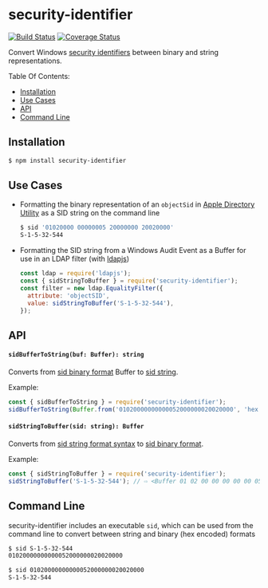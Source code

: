 # security-identifier

[![Build Status](https://travis-ci.org/jstewmon/security-identifier.svg?branch=master)](https://travis-ci.org/jstewmon/security-identifier)
[![Coverage Status](https://coveralls.io/repos/github/jstewmon/security-identifier/badge.svg?branch=master)](https://coveralls.io/github/jstewmon/security-identifier?branch=master)

Convert Windows [security identifiers] between binary and string representations.

Table Of Contents:

- [Installation](#installation)
- [Use Cases](#use-cases)
- [API](#api)
- [Command Line](#command-line)

## Installation

```bash
$ npm install security-identifier
```

## Use Cases

- Formatting the binary representation of an `objectSid` in
  [Apple Directory Utility] as a SID string on the command line
  ```bash
  $ sid '01020000 00000005 20000000 20020000'
  S-1-5-32-544
  ```
- Formatting the SID string from a Windows Audit Event as a Buffer for use in an
  LDAP filter (with [ldapjs])

  ```js
  const ldap = require('ldapjs');
  const { sidStringToBuffer } = require('security-identifier');
  const filter = new ldap.EqualityFilter({
    attribute: 'objectSID',
    value: sidStringToBuffer('S-1-5-32-544'),
  });
  ```

## API

#### `sidBufferToString(buf: Buffer): string`

Converts from [sid binary format] Buffer to [sid string].

Example:

```js
const { sidBufferToString } = require('security-identifier');
sidBufferToString(Buffer.from('01020000000000052000000020020000', 'hex')); // ⇨ 'S-1-5-32-544'
```

#### `sidStringToBuffer(sid: string): Buffer`

Converts from [sid string format syntax] to [sid binary format].

Example:

```js
const { sidStringToBuffer } = require('security-identifier');
sidStringToBuffer('S-1-5-32-544'); // ⇨ <Buffer 01 02 00 00 00 00 00 05 20 00 00 00 20 02 00 00>
```

## Command Line

security-identifier includes an executable `sid`, which can be used from the
command line to convert between string and binary (hex encoded) formats

```bash
$ sid S-1-5-32-544
01020000000000052000000020020000

$ sid 01020000000000052000000020020000
S-1-5-32-544
```

[apple directory utility]: https://support.apple.com/guide/directory-utility/welcome/mac
[ldapjs]: http://ldapjs.org/
[security identifiers]: https://docs.microsoft.com/en-us/windows/desktop/secauthz/security-identifiers
[sid string]: https://docs.microsoft.com/en-us/openspecs/windows_protocols/ms-dtyp/78eb9013-1c3a-4970-ad1f-2b1dad588a25
[sid components]: https://docs.microsoft.com/en-us/windows/desktop/SecAuthZ/sid-components
[sid string format syntax]: https://docs.microsoft.com/en-us/openspecs/windows_protocols/ms-dtyp/c92a27b1-c772-4fa7-a432-15df5f1b66a1
[sid binary format]: https://docs.microsoft.com/en-us/openspecs/windows_protocols/ms-dtyp/f992ad60-0fe4-4b87-9fed-beb478836861
